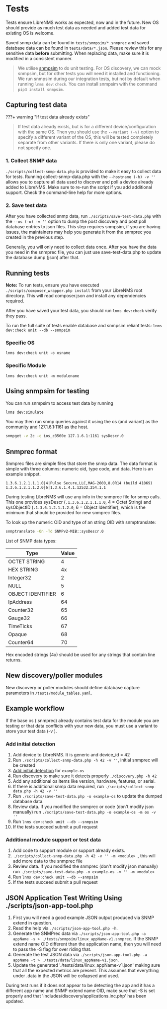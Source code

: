 # Tests

Tests ensure LibreNMS works as expected, now and in the future.  New
OS should provide as much test data as needed and added test data for
existing OS is welcome.

Saved snmp data can be found in `tests/snmpsim/*.snmprec` and saved
database data can be found in `tests/data/*.json`. Please review this
for any sensitive data **before** submitting.  When replacing data,
make sure it is modified in a consistent manner.

> We utilise [snmpsim](http://snmpsim.sourceforge.net/) to do unit
> testing. For OS discovery, we can mock snmpsim, but for other tests
> you will need it installed and functioning.  We run snmpsim during
> our integration tests, but not by default when running
> `lnms dev:check`.  You can install snmpsim with the
> command `pip3 install snmpsim`.

## Capturing test data

???+ warning "If test data already exists"

> If test data already exists, but is for a different
> device/configuration with the same OS.
> Then you should use the `--variant (-v)` option to
> specify a different variant of the OS,
> this will be tested completely separate from other variants.
> If there is only one variant, please do not specify one.

### 1. Collect SNMP data

`./scripts/collect-snmp-data.php` is provided to make it easy to
collect data for tests.  Running collect-snmp-data.php with the
`--hostname (-h) -v ''` allows you to capture all data used to discover and
poll a device already added to LibreNMS.  Make sure to re-run the
script if you add additional support. Check the command-line help for
more options.

### 2. Save test data

After you have collected snmp data, run `./scripts/save-test-data.php`
with the `--os (-o) -v ''` option to dump the post discovery and post poll
database entries to json files. This step requires snmpsim, if you are
having issues, the maintainers may help you generate it from the
snmprec you created in the previous step.

Generally, you will only need to collect data once.
After you have the data you need in the snmprec file, you can just use
save-test-data.php to update the database dump (json) after that.

## Running tests

**Note:** To run tests, ensure you have executed
`./scripts/composer_wrapper.php install` from your LibreNMS root
directory. This will read composer.json and install any dependencies required.

After you have saved your test data, you should run
`lnms dev:check` verify they pass.

To run the full suite of tests enable database and snmpsim reliant
tests: `lnms dev:check unit --db --snmpsim`

### Specific OS

`lnms dev:check unit -o osname`

### Specific Module

`lnms dev:check unit -m modulename`

## Using snmpsim for testing

You can run snmpsim to access test data by running

```bash
lnms dev:simulate
```

You may then run snmp queries against it using the os (and variant) as
the community and 127.1.6.1:1161 as the host.

```bash
snmpget -v 2c -c ios_c3560e 127.1.6.1:1161 sysDescr.0
```

## Snmprec format

Snmprec files are simple files that store the snmp data. The data
format is simple with three columns: numeric oid, type code, and
data. Here is an example snippet.

```snmp
1.3.6.1.2.1.1.1.0|4|Pulse Secure,LLC,MAG-2600,8.0R14 (build 41869)
1.3.6.1.2.1.1.2.0|6|1.3.6.1.4.1.12532.254.1.1
```

During testing LibreNMS will use any info in the snmprec file for snmp
calls.  This one provides sysDescr (`.1.3.6.1.2.1.1.1.0`, 4 = Octet
String) and sysObjectID (`.1.3.6.1.2.1.1.2.0`, 6 = Object Identifier),
which is the minimum that should be provided for new snmprec files.

To look up the numeric OID and type of an string OID with snmptranslate:

```bash
snmptranslate -On -Td SNMPv2-MIB::sysDescr.0
```

List of SNMP data types:

| Type              | Value         |
| ----------------- | ------------- |
| OCTET STRING      | 4             |
| HEX STRING        | 4x            |
| Integer32         | 2             |
| NULL              | 5             |
| OBJECT IDENTIFIER | 6             |
| IpAddress         | 64            |
| Counter32         | 65            |
| Gauge32           | 66            |
| TimeTicks         | 67            |
| Opaque            | 68            |
| Counter64         | 70            |

Hex encoded strings (4x) should be used for any strings that contain line returns.

## New discovery/poller modules

New discovery or poller modules should define database capture parameters in `/tests/module_tables.yaml`.

## Example workflow

If the base os (<os>.snmprec) already contains test data for the
module you are testing or that data conflicts with your new data, you
must use a variant to store your test data (-v <variant>).

### Add initial detection

1. Add device to LibreNMS. It is generic and device_id = 42
1. Run `./scripts/collect-snmp-data.php -h 42 -v ''`, initial snmprec will be created
1. [Add initial detection](Initial-Detection.md) for `example-os`
1. Run discovery to make sure it detects properly `./discovery.php -h 42`
1. Add any additional os items like version, hardware, features, or serial.
1. If there is additional snmp data required, run
   `./scripts/collect-snmp-data.php -h 42 -v ''`
1. Run `./scripts/save-test-data.php -o example-os` to update the
   dumped database data.
1. Review data. If you modified the snmprec or code (don't modify json
   manually) run `./scripts/save-test-data.php -o example-os -m os -v ''`
1. Run `lnms dev:check unit --db --snmpsim`
1. If the tests succeed submit a pull request

### Additional module support or test data

1. Add code to support module or support already exists.
1. `./scripts/collect-snmp-data.php -h 42 -v '' -m <module> `, this will add
   more data to the snmprec file
1. Review data. If you modified the snmprec (don't modify json
   manually) run `./scripts/save-test-data.php -o example-os -v '' -m <module>`
1. Run `lnms dev:check unit --db --snmpsim`
1. If the tests succeed submit a pull request

## JSON Application Test Writing Using ./scripts/json-app-tool.php

1. First you will need a good example JSON output produced via SNMP
   extend in question.
1. Read the help via `./scripts/json-app-tool.php -h`.
1. Generate the SNMPrec data via `./scripts/json-app-tool.php -a
   appName -s > ./tests/snmpsim/linux_appName-v1.snmprec`. If the
   SNMP extend name OID different than the application name, then you
   will need to pass  the -S flag for over riding that.
1. Generate the test JSON data via `./scripts/json-app-tool.php -a
   appName -t > ./tests/data/linux_appName-v1.json`.
1. Update the generated './tests/data/linux_appName-v1.json' making
   sure that all the expected metrics are present. This assumes that
   everything under .data in the JSON will be collapsed and used.

During test runs if it does not appear to be detecting the app and it
has a different app name and SNMP extend name OID, make sure that -S
is set properly and that 'includes/discovery/applications.inc.php' has
been updated.
